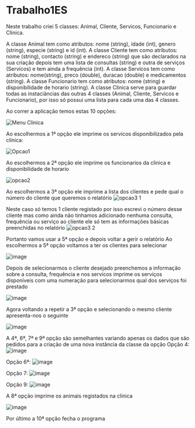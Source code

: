 
# Trabalho1ES

Neste trabalho criei 5 classes: Animal, Cliente, Servicos, Funcionario e Clinica.

A classe Animal tem como atributos: nome (string), idade (int), genero (string), especie (string) e id (int).
A classe Cliente tem como atributos: nome (string), contacto (string) e endereco (string) que são declarados na sua criação depois tem uma lista de consultas (string) e outra de serviços (Servicos) e tem ainda a frequência (int).
A classe Servicos tem como atributos: nome(string), preco (double), duracao (double) e medicamentos (string).
A classe Funcionario tem como atributos: nome (string) e disponibilidade de horario (string).
A classe Clinica serve para guardar todas as instaciâncias das outras 4 classes (Animal, Cliente, Servicos e Funcionario), por isso só possui uma lista para cada uma das 4 classes.


Ao correr a aplicação temos estas 10 opções:

![Menu Clinica](https://user-images.githubusercontent.com/49655530/114287935-2948aa80-9a63-11eb-82c9-ffb38e11e0aa.jpg)

Ao escolhermos a 1ª opção ele imprime os servicos disponibilizados pela clinica: 

![Opcao1](https://user-images.githubusercontent.com/49655530/114287969-5e54fd00-9a63-11eb-96f2-1ff91fb94af5.jpg)

Ao escolhermos a 2ª opção ele imprime os funcionarios da clinica e disponibilidade de horario

![opcao2](https://user-images.githubusercontent.com/49655530/114287992-8ba1ab00-9a63-11eb-8018-0e778c4fc102.jpg)

Ao escolhermos a 3ª opção ele imprime a lista dos clientes e pede qual o número do cliente que queremos o relatório
![opcao3 1](https://user-images.githubusercontent.com/49655530/114288034-ee934200-9a63-11eb-84b8-d64ee6384312.jpg)

Neste caso só temos 1 cliente registado por isso escrevi o número desse cliente mas como ainda não tinhamos adicionado nenhuma consulta, frequência ou serviço ao cliente ele só tem as informações básicas preenchidas no relatório
![opcao3 2](https://user-images.githubusercontent.com/49655530/114288077-35813780-9a64-11eb-9f52-e528d1a905f8.jpg)

Portanto vamos usar a 5ª opção e depois voltar a gerir o relatório
Ao escolhermos a 5ª opção voltamos a ter os clientes para selecionar

![image](https://user-images.githubusercontent.com/49655530/114288100-724d2e80-9a64-11eb-85ec-bd26e375262e.png)

Depois de selecionarmos o cliente desejado preenchemos a informação sobre a consulta, frequência e nos servicos imprime os serviços disponíveis com uma numeração para selecionarmos qual dos serviços foi prestado

![image](https://user-images.githubusercontent.com/49655530/114288148-c5bf7c80-9a64-11eb-8f12-557e938852ac.png)

Agora voltando a repetir a 3ª opção e selecionando o mesmo cliente apresenta-nos o seguinte

![image](https://user-images.githubusercontent.com/49655530/114288164-e091f100-9a64-11eb-99a3-4845e781ca64.png)


A 4ª, 6ª, 7ª e 9ª opção são semelhantes variando apenas os dados que são pedidos para a criação de uma nova instância da classe da opção
Opção 4:
![image](https://user-images.githubusercontent.com/49655530/114288235-bbea4900-9a65-11eb-91fe-06afbb11d877.png)

Opção 6ª:
![image](https://user-images.githubusercontent.com/49655530/114288241-cb699200-9a65-11eb-9c1d-5a64538644e4.png)

Opção 7:
![image](https://user-images.githubusercontent.com/49655530/114288247-e63c0680-9a65-11eb-8161-b7de9ab3a4b8.png)

Opção 9:
![image](https://user-images.githubusercontent.com/49655530/114288254-f48a2280-9a65-11eb-9efe-9d50389e7438.png)


A 8ª opção imprime os animais registados na clinica

![image](https://user-images.githubusercontent.com/49655530/114288268-11265a80-9a66-11eb-9095-45043046af0d.png)

Por último a 10ª opção fecha o programa
